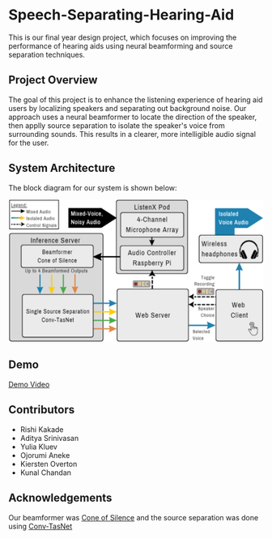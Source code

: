 # Speech-Separating-Hearing-Aid

This is our final year design project, which focuses on improving the performance of hearing aids using neural beamforming and source separation techniques.

## Project Overview
The goal of this project is to enhance the listening experience of hearing aid users by localizing speakers and separating out background noise. Our approach uses a neural beamformer to locate the direction of the speaker, then applly source separation to isolate the speaker's voice from surrounding sounds. This results in a clearer, more intelligible audio signal for the user.

## System Architecture
The block diagram for our system is shown below:

![Block Diagram](/assets/diagram.png)

## Demo

[Demo Video](https://github.com/RishiKakade/Speech-Separating-Hearing-Aid/blob/main/assets/demo.mp4)

## Contributors

- Rishi Kakade
- Aditya Srinivasan
- Yulia Kluev
- Ojorumi Aneke
- Kiersten Overton
- Kunal Chandan

## Acknowledgements

Our beamformer was [Cone of Silence](https://arxiv.org/pdf/2010.06007.pdf) and the source separation was done using [Conv-TasNet](https://arxiv.org/abs/1809.07454)
